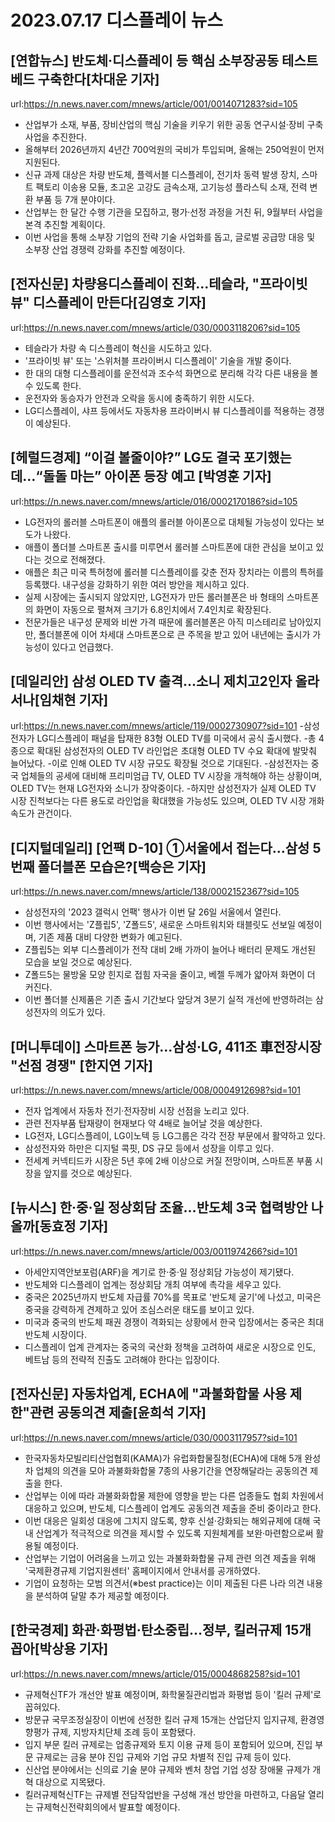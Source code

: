 # 2023.07.17 디스플레이 뉴스

## [연합뉴스] 반도체·디스플레이 등 핵심 소부장공동 테스트베드 구축한다[차대운 기자]
url:https://n.news.naver.com/mnews/article/001/0014071283?sid=105
- 산업부가 소재, 부품, 장비산업의 핵심 기술을 키우기 위한 공동 연구시설·장비 구축사업을 추진한다.
- 올해부터 2026년까지 4년간 700억원의 국비가 투입되며, 올해는 250억원이 먼저 지원된다.
- 신규 과제 대상은 차량 반도체, 플렉서블 디스플레이, 전기차 동력 발생 장치, 스마트 팩토리 이송용 모듈, 초고온 고강도 금속소재, 고기능성 플라스틱 소재, 전력 변환 부품 등 7개 분야이다.
- 산업부는 한 달간 수행 기관을 모집하고, 평가·선정 과정을 거친 뒤, 9월부터 사업을 본격 추진할 계획이다.
- 이번 사업을 통해 소부장 기업의 전략 기술 사업화를 돕고, 글로벌 공급망 대응 및 소부장 산업 경쟁력 강화를 추진할 예정이다.

## [전자신문] 차량용디스플레이 진화...테슬라, "프라이빗 뷰" 디스플레이 만든다[김영호 기자]
url:https://n.news.naver.com/mnews/article/030/0003118206?sid=105
- 테슬라가 차량 속 디스플레이 혁신을 시도하고 있다.
- '프라이빗 뷰' 또는 '스위처블 프라이버시 디스플레이' 기술을 개발 중이다.
- 한 대의 대형 디스플레이를 운전석과 조수석 화면으로 분리해 각각 다른 내용을 볼 수 있도록 한다.
- 운전자와 동승자가 안전과 오락을 동시에 충족하기 위한 시도다.
- LG디스플레이, 샤프 등에서도 자동차용 프라이버시 뷰 디스플레이를 적용하는 경쟁이 예상된다.

## [헤럴드경제] “이걸 볼줄이야?” LG도 결국 포기했는데…“돌돌 마는” 아이폰 등장 예고 [박영훈 기자]
url:https://n.news.naver.com/mnews/article/016/0002170186?sid=105
- LG전자의 롤러블 스마트폰이 애플의 롤러블 아이폰으로 대체될 가능성이 있다는 보도가 나왔다.
- 애플이 폴더블 스마트폰 출시를 미루면서 롤러블 스마트폰에 대한 관심을 보이고 있다는 것으로 전해졌다.
- 애플은 최근 미국 특허청에 롤러블 디스플레이를 갖춘 전자 장치라는 이름의 특허를 등록했다. 내구성을 강화하기 위한 여러 방안을 제시하고 있다.
- 실제 시장에는 출시되지 않았지만, LG전자가 만든 롤러블폰은 바 형태의 스마트폰의 화면이 자동으로 펼쳐져 크기가 6.8인치에서 7.4인치로 확장된다.
- 전문가들은 내구성 문제와 비싼 가격 때문에 롤러블폰은 아직 미스테리로 남아있지만, 폴더블폰에 이어 차세대 스마트폰으로 큰 주목을 받고 있어 내년에는 출시가 가능성이 있다고 언급했다.

## [데일리안] 삼성 OLED TV 출격...소니 제치고2인자 올라서나[임채현 기자]
url:https://n.news.naver.com/mnews/article/119/0002730907?sid=101
-삼성전자가 LG디스플레이 패널을 탑재한 83형 OLED TV를 미국에서 공식 출시했다.
-총 4종으로 확대된 삼성전자의 OLED TV 라인업은 초대형 OLED TV 수요 확대에 발맞춰 늘어났다.
-이로 인해 OLED TV 시장 규모도 확장될 것으로 기대된다.
-삼성전자는 중국 업체들의 공세에 대비해 프리미엄급 TV, OLED TV 시장을 개척해야 하는 상황이며, OLED TV는 현재 LG전자와 소니가 장악중이다.
-하지만 삼성전자가 실제 OLED TV 시장 진척보다는 다른 용도로 라인업을 확대했을 가능성도 있으며, OLED TV 시장 개화 속도가 관건이다.

## [디지털데일리] [언팩 D-10] ①서울에서 접는다…삼성 5번째 폴더블폰 모습은?[백승은 기자]
url:https://n.news.naver.com/mnews/article/138/0002152367?sid=105
- 삼성전자의 '2023 갤럭시 언팩' 행사가 이번 달 26일 서울에서 열린다.
- 이번 행사에서는 'Z플립5', 'Z폴드5', 새로운 스마트워치와 태블릿도 선보일 예정이며, 기존 제품 대비 다양한 변화가 예고된다.
- Z플립5는 외부 디스플레이가 전작 대비 2배 가까이 늘어나 배터리 문제도 개선된 모습을 보일 것으로 예상된다.
- Z폴드5는 물방울 모양 힌지로 접힘 자국을 줄이고, 베젤 두께가 얇아져 화면이 더 커진다.
- 이번 폴더블 신제품은 기존 출시 기간보다 앞당겨 3분기 실적 개선에 반영하려는 삼성전자의 의도가 있다.

## [머니투데이] 스마트폰 능가…삼성·LG, 411조 車전장시장 "선점 경쟁" [한지연 기자]
url:https://n.news.naver.com/mnews/article/008/0004912698?sid=101
- 전자 업계에서 자동차 전기·전자장비 시장 선점을 노리고 있다.
- 관련 전자부품 탑재량이 현재보다 약 4배로 늘어날 것을 예상한다.
- LG전자, LG디스플레이, LG이노텍 등 LG그룹은 각각 전장 부문에서 활약하고 있다.
- 삼성전자와 하만은 디지털 콕핏, DS 규모 등에서 성장을 이루고 있다.
- 전세계 커넥티드카 시장은 5년 후에 2배 이상으로 커질 전망이며, 스마트폰 부품 시장을 앞지를 것으로 예상된다.

## [뉴시스] 한·중·일 정상회담 조율…반도체 3국 협력방안 나올까[동효정 기자]
url:https://n.news.naver.com/mnews/article/003/0011974266?sid=101
- 아세안지역안보포럼(ARF)을 계기로 한·중·일 정상회담 가능성이 제기됐다.
- 반도체와 디스플레이 업계는 정상회담 개최 여부에 촉각을 세우고 있다.
- 중국은 2025년까지 반도체 자급률 70%를 목표로 '반도체 굴기'에 나섰고, 미국은 중국을 강력하게 견제하고 있어 조심스러운 태도를 보이고 있다.
- 미국과 중국의 반도체 패권 경쟁이 격화되는 상황에서 한국 입장에서는 중국은 최대 반도체 시장이다.
- 디스플레이 업계 관계자는 중국의 국산화 정책을 고려하여 새로운 시장으로 인도, 베트남 등의 전략적 진출도 고려해야 한다는 입장이다.

## [전자신문] 자동차업계, ECHA에 "과불화합물 사용 제한"관련 공동의견 제출[윤희석 기자]
url:https://n.news.naver.com/mnews/article/030/0003117957?sid=101
- 한국자동차모빌리티산업협회(KAMA)가 유럽화합물질청(ECHA)에 대해 5개 완성차 업체의 의견을 모아 과불화화합물 7종의 사용기간을 연장해달라는 공동의견 제출을 한다.
- 산업부는 이에 따라 과불화화합물 제한에 영향을 받는 다른 업종들도 협회 차원에서 대응하고 있으며, 반도체, 디스플레이 업계도 공동의견 제출을 준비 중이라고 한다.
- 이번 대응은 일회성 대응에 그치지 않도록, 향후 신설·강화되는 해외규제에 대해 국내 산업계가 적극적으로 의견을 제시할 수 있도록 지원체계를 보완·마련함으로써 활용될 예정이다.
- 산업부는 기업이 어려움을 느끼고 있는 과불화화합물 규제 관련 의견 제출을 위해 '국제환경규제 기업지원센터' 홈페이지에서 안내서를 공개하였다.
- 기업이 요청하는 모범 의견서(※best practice)는 이미 제출된 다른 나라 의견 내용을 분석하여 달말 추가 제공할 예정이다.

## [한국경제] 화관·화평법·탄소중립…정부, 킬러규제 15개 꼽아[박상용 기자]
url:https://n.news.naver.com/mnews/article/015/0004868258?sid=101
- 규제혁신TF가 개선안 발표 예정이며, 화학물질관리법과 화평법 등이 '킬러 규제'로 꼽혀있다.
- 방문규 국무조정실장이 이번에 선정한 킬러 규제 15개는 산업단지 입지규제, 환경영향평가 규제, 지방자치단체 조례 등이 포함됐다.
- 입지 부문 킬러 규제로는 업종규제와 토지 이용 규제 등이 포함되어 있으며, 진입 부문 규제로는 금융 분야 진입 규제와 기업 규모 차별적 진입 규제 등이 있다.
- 신산업 분야에서는 신의료 기술 분야 규제와 벤처 창업 기업 성장 장애물 규제가 개혁 대상으로 지목됐다.
- 킬러규제혁신TF는 규제별 전담작업반을 구성해 개선 방안을 마련하고, 다음달 열리는 규제혁신전략회의에서 발표할 예정이다.